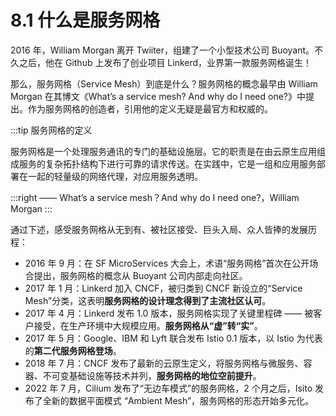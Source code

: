 # 8.1 什么是服务网格

2016 年，William Morgan 离开 Twiiter，组建了一个小型技术公司 Buoyant。不久之后，他在 Github 上发布了创业项目 Linkerd，业界第一款服务网格诞生！

那么，服务网格（Service Mesh）到底是什么？服务网格的概念最早由 William Morgan 在其博文《What’s a service mesh? And why do I need one?》中提出。作为服务网格的创造者，引用他的定义无疑是最官方和权威的。

:::tip 服务网格的定义

服务网格是一个处理服务通讯的专门的基础设施层。它的职责是在由云原生应用组成服务的复杂拓扑结构下进行可靠的请求传送。在实践中，它是一组和应用服务部署在一起的轻量级的网络代理，对应用服务透明。

:::right
 —— What’s a service mesh？And why do I need one?，William Morgan
:::

通过下述，感受服务网格从无到有、被社区接受、巨头入局、众人皆捧的发展历程：

- 2016 年 9 月：在 SF MicroServices 大会上，术语“服务网格”首次在公开场合提出，服务网格的概念从 Buoyant 公司内部走向社区。
- 2017 年 1 月：Linkerd 加入 CNCF，被归类到 CNCF 新设立的“Service Mesh”分类，这表明**服务网格的设计理念得到了主流社区认可**。
- 2017 年 4 月：Linkerd 发布 1.0 版本，服务网格实现了关键里程碑 —— 被客户接受，在生产环境中大规模应用。**服务网格从“虚”转“实”**。
- 2017 年 5 月：Google、IBM 和 Lyft 联合发布 Istio 0.1 版本，以 Istio 为代表的**第二代服务网格登场**。
- 2018 年 7 月：CNCF 发布了最新的云原生定义，将服务网格与微服务、容器、不可变基础设施等技术并列，**服务网格的地位空前提升**。
- 2022 年 7 月，Cilium 发布了“无边车模式”的服务网格，2 个月之后，Isito 发布了全新的数据平面模式 “Ambient Mesh”，服务网格的形态开始多元化。